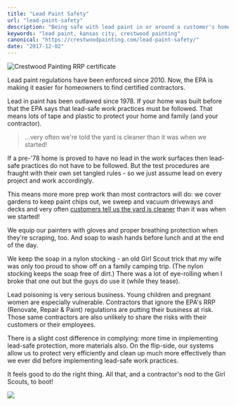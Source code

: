 ```yaml
---
title: "Lead Paint Safety"
url: "lead-paint-safety"
description: "Being safe with lead paint in or around a customer's home is critical. Crestwood Painting is EPA Lead Paint certified, most Job Leads are classroom trained."
keywords: "lead paint, kansas city, crestwood painting"
canonical: "https://crestwoodpainting.com/lead-paint-safety/"
date: "2017-12-02"
---
```


![Crestwood Painting RRP certificate](images/Lead-Safe-Certified-1-e1514657696358.jpg)

Lead paint regulations have been enforced since 2010. Now, the EPA is making it easier for homeowners to find certified contractors.

Lead in paint has been outlawed since 1978. If your home was built before that the EPA says that lead-safe work practices must be followed. That means lots of tape and plastic to protect your home and family (and your contractor).

> ...very often we're told the yard is cleaner than it was when we started!

If a pre-'78 home is proved to have no lead in the work surfaces then lead-safe practices do not have to be followed. But the test procedures are fraught with their own set tangled rules - so we just assume lead on every project and work accordingly.

This means more more prep work than most contractors will do: we cover gardens to keep paint chips out, we sweep and vacuum driveways and decks and very often [customers tell us the yard is cleaner](/reviews/) than it was when we started!

We equip our painters with gloves and proper breathing protection when they're scraping, too. And soap to wash hands before lunch and at the end of the day.

We keep the soap in a nylon stocking - an old Girl Scout trick that my wife was only too proud to show off on a family camping trip. (The nylon stocking keeps the soap free of dirt.) There was a lot of eye-rolling when I broke that one out but the guys do use it (while they tease).

Lead poisoning is very serious business. Young children and pregnant women are especially vulnerable. Contractors that ignore the EPA's RRP (Renovate, Repair & Paint) regulations are putting their business at risk. Those same contractors are also unlikely to share the risks with their customers or their employees.

There is a slight cost difference in complying: more time in implementing lead-safe protection, more materials also. On the flip-side, our systems allow us to protect very efficiently and clean up much more effectively than we ever did before implementing lead-safe work practices.

It feels good to do the right thing. All that, and a contractor's nod to the Girl Scouts, to boot!

[![](images/Renovate-Right-image-577x900.jpg)](http://www.cpsc.gov/PageFiles/121915/renovateright.pdf)
